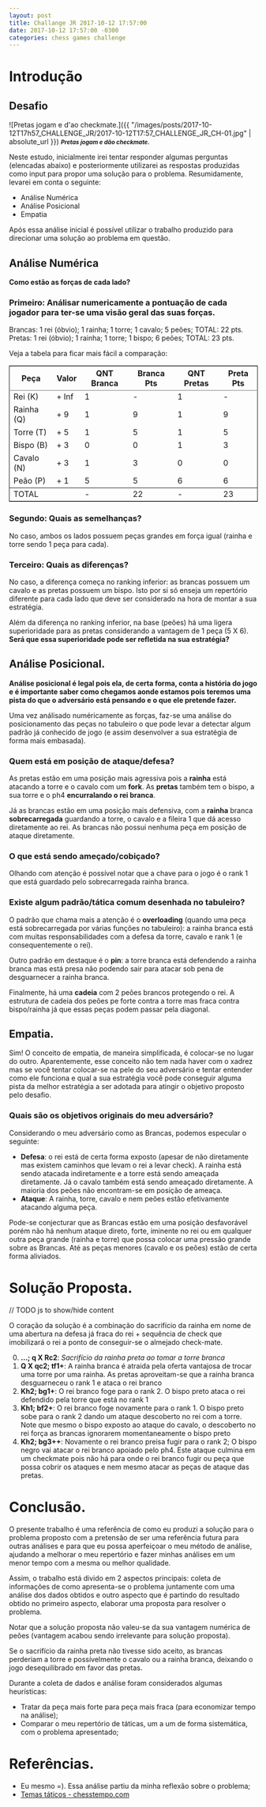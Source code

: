 ```yaml
---
layout: post
title: Challange JR 2017-10-12 17:57:00
date: 2017-10-12 17:57:00 -0300
categories: chess games challenge
---
```

# Introdução

## Desafio

![Pretas jogam e d'ao checkmate.]({{ "/images/posts/2017-10-12T17h57_CHALLENGE_JR/2017-10-12T17:57_CHALLENGE_JR_CH-01.jpg" | absolute_url }})
<small>_**Pretas jogam e dão checkmate.**_</small>

Neste estudo, inicialmente irei tentar responder algumas perguntas (elencadas abaixo) e posteriormente utilizarei as respostas produzidas como input para propor uma solução para o problema. Resumidamente, levarei em conta o seguinte:

* Análise Numérica
* Análise Posicional
* Empatia

Após essa análise inicial é possível utilizar o trabalho produzido para direcionar uma solução ao problema em questão.

## Análise Numérica

**Como estão as forças de cada lado?**

### Primeiro: Análisar numericamente a pontuação de cada jogador para ter-se uma visão geral das suas forças.

Brancas: 1 rei (óbvio); 1 rainha; 1 torre; 1 cavalo; 5 peões; TOTAL: 22 pts.
Pretas: 1 rei (óbvio); 1 rainha; 1 torre; 1 bispo; 6 peões; TOTAL: 23 pts.

Veja a tabela para ficar mais fácil a comparação:

<table border="2" cellspacing="0" cellpadding="6" rules="groups" frame="hsides">
  <colgroup>
	<col  class="org-left" />
	<col  class="org-left" />
	<col  class="org-right" />
	<col  class="org-right" />
	<col  class="org-right" />
	<col  class="org-right" />
  </colgroup>
  <thead>
	<tr>
	  <th scope="col" class="org-left">Peça</th>
	  <th scope="col" class="org-left">Valor</th>
	  <th scope="col" class="org-right">QNT Branca</th>
	  <th scope="col" class="org-right">Branca Pts</th>
	  <th scope="col" class="org-right">QNT Pretas</th>
	  <th scope="col" class="org-right">Preta Pts</th>
	</tr>
  </thead>
  <tbody>
	<tr>
	  <td class="org-left">Rei (K)</td>
	  <td class="org-left">+ Inf</td>
	  <td class="org-right">1</td>
	  <td class="org-right">-</td>
	  <td class="org-right">1</td>
	  <td class="org-right">-</td>
	</tr>
	<tr>
	  <td class="org-left">Rainha (Q)</td>
	  <td class="org-left">+ 9</td>
	  <td class="org-right">1</td>
	  <td class="org-right">9</td>
	  <td class="org-right">1</td>
	  <td class="org-right">9</td>
	</tr>
	<tr>
	  <td class="org-left">Torre (T)</td>
	  <td class="org-left">+ 5</td>
	  <td class="org-right">1</td>
	  <td class="org-right">5</td>
	  <td class="org-right">1</td>
	  <td class="org-right">5</td>
	</tr>
	<tr>
	  <td class="org-left">Bispo (B)</td>
	  <td class="org-left">+ 3</td>
	  <td class="org-right">0</td>
	  <td class="org-right">0</td>
	  <td class="org-right">1</td>
	  <td class="org-right">3</td>
	</tr>
	<tr>
	  <td class="org-left">Cavalo (N)</td>
	  <td class="org-left">+ 3</td>
	  <td class="org-right">1</td>
	  <td class="org-right">3</td>
	  <td class="org-right">0</td>
	  <td class="org-right">0</td>
	</tr>
	<tr>
	  <td class="org-left">Peão (P)</td>
	  <td class="org-left">+ 1</td>
	  <td class="org-right">5</td>
	  <td class="org-right">5</td>
	  <td class="org-right">6</td>
	  <td class="org-right">6</td>
	</tr>
  </tbody>
  <tbody>
	<tr>
	  <td class="org-left">TOTAL</td>
	  <td class="org-left">&#xa0;</td>
	  <td class="org-right">-</td>
	  <td class="org-right">22</td>
	  <td class="org-right">-</td>
	  <td class="org-right">23</td>
	</tr>
  </tbody>
</table>


### Segundo: Quais as semelhanças?

No caso, ambos os lados possuem peças grandes em força igual (rainha e torre sendo 1 peça para cada).

### Terceiro: Quais as diferenças?

No caso, a diferença começa no ranking inferior: as brancas possuem um cavalo e as pretas possuem um bispo. Isto por si só enseja um repertório diferente para cada lado que deve ser considerado na hora de montar a sua estratégia.

Além da diferença no ranking inferior, na base (peões) há uma ligera superioridade para as pretas considerando a vantagem de 1 peça (5 X 6). **Será que essa superioridade pode ser refletida na sua estratégia?**

## Análise Posicional.

**Análise posicional é legal pois ela, de certa forma, conta a história do jogo e é importante saber como chegamos aonde estamos pois teremos uma pista do que o adversário está pensando e o que ele pretende fazer.**

Uma vez análisado numéricamente as forças, faz-se uma análise do posicionamento das peças no tabuleiro o que pode levar a detectar algum padrão já conhecido de jogo (e assim desenvolver a sua estratégia de forma mais embasada).

### Quem está em posição de ataque/defesa?

As pretas estão em uma posição mais agressiva pois a **rainha** está atacando a torre e o cavalo com um **fork**. As **pretas** também tem o bispo, a sua torre e o ph4 **encurralando o rei branca**.

Já as brancas estão em uma posição mais defensiva, com a **rainha** branca **sobrecarregada** guardando a torre, o cavalo e a fileira 1 que dá acesso diretamente ao rei. As brancas não possui nenhuma peça em posição de ataque diretamente.

### O que está sendo ameçado/cobiçado?

Olhando com atenção é possível notar que a chave para o jogo é o rank 1 que está guardado pelo sobrecarregada rainha branca.

### Existe algum padrão/tática comum desenhada no tabuleiro?

O padrão que chama mais a atenção é o **overloading** (quando uma peça está sobrecarregada por várias funções no tabuleiro): a rainha branca está com muitas responsabilidades com a defesa da torre, cavalo e rank 1 (e consequentemente o rei).

Outro padrão em destaque é o **pin**: a torre branca está defendendo a rainha branca mas está presa não podendo sair para atacar sob pena de desguarnecer a rainha branca.

Finalmente, há uma **cadeia** com 2 peões brancos protegendo o rei. A estrutura de cadeia dos peões pe forte contra a torre mas fraca contra bispo/rainha já que essas peças podem passar pela diagonal.

## Empatia.

Sim! O conceito de empatia, de maneira simplificada, é colocar-se no lugar do outro. Aparentemente, esse conceito não tem nada haver com o xadrez mas se você tentar colocar-se na pele do seu adversário e tentar entender como ele funciona e qual a sua estratégia você pode conseguir alguma pista da melhor estratégia a ser adotada para atingir o objetivo proposto pelo desafio.

### Quais são os objetivos originais do meu adversário?

Considerando o meu adversário como as Brancas, podemos especular o seguinte:

* __Defesa__: o rei está de certa forma exposto (apesar de não diretamente mas existem caminhos que levam o rei a levar check). A rainha está sendo atacada indiretamente e a torre está sendo ameaçada diretamente. Já o cavalo também está sendo ameaçado diretamente. A maioria dos peões não encontram-se em posição de ameaça.
* **Ataque**: A rainha, torre, cavalo e nem peões estão efetivamente atacando alguma peça.

Pode-se conjecturar que as Brancas estão em uma posição desfavorável porém não há nenhum ataque direto, forte, iminente no rei ou em qualquer outra peça grande (rainha e torre) que possa colocar uma pressão grande sobre as Brancas. Até as peças menores (cavalo e os peões) estão de certa forma aliviados.

# Solução Proposta.


// TODO js to show/hide content

O coração da solução é a combinação do sacrifício da rainha em nome de uma abertura na defesa já fraca do rei + sequência de check que imobilizará o rei a ponto de conseguir-se o almejado check-mate.

0. **...; q X Rc2**: _Sacrifício da rainha preta ao tomar a torre branca_
1. **Q X qc2; tf1+**: A rainha branca é atraida pela oferta vantajosa de trocar uma torre por uma rainha. As pretas aproveitam-se que a rainha branca desguarneceu o rank 1 e ataca o rei branco
2. **Kh2; bg1+**: O rei branco foge para o rank 2. O bispo preto ataca o rei defendido pela torre que está no rank 1
3. **Kh1; bf2+**: O rei branco foge novamente para o rank 1. O bispo preto sobe para o rank 2 dando um ataque descoberto no rei com a torre. Note que mesmo o bispo exposto ao ataque do cavalo, o descoberto no rei força as brancas ignorarem momentaneamente o bispo preto
4. **Kh2; bg3++**: Novamente o rei branco preisa fugir para o rank 2; O bispo negro vai atacar o rei branco apoiado pelo ph4. Este ataque culmina em um checkmate pois não há para onde o rei branco fugir ou peça que possa cobrir os ataques e nem mesmo atacar as peças de ataque das pretas.

# Conclusão.

O presente trabalho é uma referência de como eu produzi a solução para o problema proposto com a pretensão de ser uma referência futura para outras análises e para que eu possa aperfeiçoar o meu método de análise, ajudando a melhorar o meu repertório e fazer minhas análises em um menor tempo com a mesma ou melhor qualidade.

Assim, o trabalho está divido em 2 aspectos principais: coleta de informações de como apresenta-se o problema juntamente com uma análise dos dados obtidos e outro aspecto que é partindo do resultado obtido no primeiro aspecto, elaborar uma proposta para resolver o problema.

Notar que a solução proposta não valeu-se da sua vantagem numérica de peões (vantagem acabou sendo irrelevante para solução proposta).

Se o sacrifício da rainha preta não tivesse sido aceito, as brancas perderiam a torre e possívelmente o cavalo ou a rainha branca, deixando o jogo desequilibrado em favor das pretas.

Durante a coleta de dados e análise foram considerados algumas heurísticas:

* Tratar da peça mais forte para peça mais fraca (para economizar tempo na análise);
* Comparar o meu repertório de táticas, um a um de forma sistemática, com o problema apresentado;

# Referências.

* Eu mesmo =). Essa análise partiu da minha reflexão sobre o problema;
* [Temas táticos - chesstempo.com](https://pt.chesstempo.com/tactical-motifs.html "Site com vários temas para estudo de táticas.")
